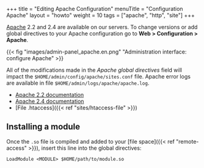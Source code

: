 +++
title = "Editing Apache Configuration"
menuTitle = "Configuration Apache"
layout = "howto"
weight = 10
tags = ["apache", "http", "site"]
+++

[Apache](http://httpd.apache.org/) 2.2 and 2.4 are available on our servers. To change versions or add global directives to your Apache configuration go to **Web > Configuration > Apache**.

{{< fig "images/admin-panel_apache.en.png" "Administration interface: configure Apache" >}}

All of the modifications made in the *Apache global directives* field will impact the `$HOME/admin/config/apache/sites.conf` file. Apache error logs are available in file `$HOME/admin/logs/apache/apache.log`.

- [Apache 2.2 documentation](http://httpd.apache.org/docs/2.2/en/)
- [Apache 2.4 documentation](http://httpd.apache.org/docs/2.4/en/)
- [File .htaccess]({{< ref "sites/htaccess-file" >}})

## Installing a module

Once the `.so` file is compiled and added to your [file space]({{< ref "remote-access" >}}), insert this line into the global directives:

```
LoadModule <MODULE> $HOME/path/to/module.so
```
